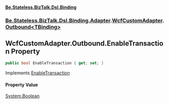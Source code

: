 #### [Be.Stateless.BizTalk.Dsl.Binding](README.md 'README')
### [Be.Stateless.BizTalk.Dsl.Binding.Adapter](Be.Stateless.BizTalk.Dsl.Binding.Adapter.md 'Be.Stateless.BizTalk.Dsl.Binding.Adapter').[WcfCustomAdapter](WcfCustomAdapter.md 'Be.Stateless.BizTalk.Dsl.Binding.Adapter.WcfCustomAdapter').[Outbound&lt;TBinding&gt;](WcfCustomAdapter.Outbound_TBinding_.md 'Be.Stateless.BizTalk.Dsl.Binding.Adapter.WcfCustomAdapter.Outbound<TBinding>')

## WcfCustomAdapter.Outbound<TBinding>.EnableTransaction Property

```csharp
public bool EnableTransaction { get; set; }
```

Implements [EnableTransaction](IAdapterConfigOutboundTransactionIsolation.EnableTransaction.md 'Be.Stateless.BizTalk.Dsl.Binding.Adapter.IAdapterConfigOutboundTransactionIsolation.EnableTransaction')

#### Property Value
[System.Boolean](https://docs.microsoft.com/en-us/dotnet/api/System.Boolean 'System.Boolean')